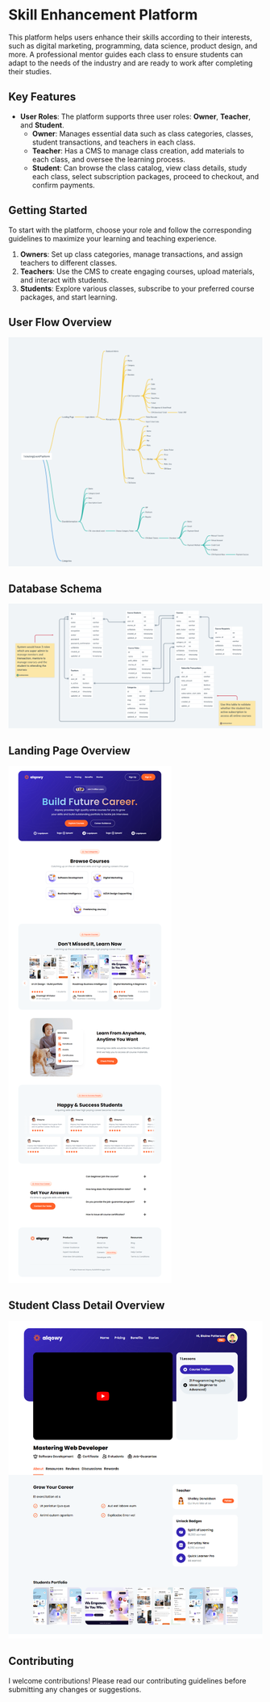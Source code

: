 # Skill Enhancement Platform

This platform helps users enhance their skills according to their interests, such as digital marketing, programming, data science, product design, and more. A professional mentor guides each class to ensure students can adapt to the needs of the industry and are ready to work after completing their studies.

## Key Features

- **User Roles**: The platform supports three user roles: **Owner**, **Teacher**, and **Student**.
  - **Owner**: Manages essential data such as class categories, classes, student transactions, and teachers in each class.
  - **Teacher**: Has a CMS to manage class creation, add materials to each class, and oversee the learning process.
  - **Student**: Can browse the class catalog, view class details, study each class, select subscription packages, proceed to checkout, and confirm payments.

## Getting Started

To start with the platform, choose your role and follow the corresponding guidelines to maximize your learning and teaching experience.

1. **Owners**: Set up class categories, manage transactions, and assign teachers to different classes.
2. **Teachers**: Use the CMS to create engaging courses, upload materials, and interact with students.
3. **Students**: Explore various classes, subscribe to your preferred course packages, and start learning.

## User Flow Overview
![UserFLow](user-flow.png)

## Database Schema
![ERD](entity.png)

## Landing Page Overview
![landing page](landingPageOverview.png)

## Student Class Detail Overview
![Detail Class](detailClass.png)

## Contributing

I welcome contributions! Please read our contributing guidelines before submitting any changes or suggestions.



